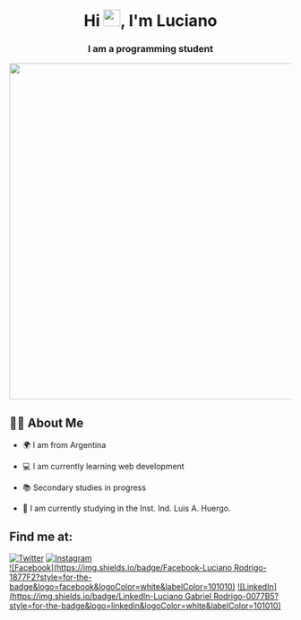 <h1 align="center">Hi <img src="https://raw.githubusercontent.com/MartinHeinz/MartinHeinz/master/wave.gif" width="30px">, I'm Luciano</h1>
<h3 align="center">I am a programming student</h3>
<a href="#"><img src="https://i.pinimg.com/originals/bb/5e/47/bb5e47498772c0628f6dc7f26a6af28c.gif" widht="700px" height="600px" /></a>

## 🙋‍♂️ About Me

- 🌍 I am from Argentina

- 💻 I am currently learning web development

- 📚 Secondary studies in progress

- 🎯 I am currently studying in the Inst. Ind. Luis A. Huergo.

## Find me at:
[![Twitter](https://img.shields.io/badge/Twitter-@LRodrigoe7-1DA1F2?style=for-the-badge&logo=twitter&logoColor=white&labelColor=101010)](https://twitter.com/L_Rodr1go)
[![Instagram](https://img.shields.io/badge/Instagram-@LRodrigoe7-E4405F?style=for-the-badge&logo=instagram&logoColor=white&labelColor=101010)](https://www.instagram.com/lrodrigoe7/)
</br>
[![Facebook](https://img.shields.io/badge/Facebook-Luciano Rodrigo-1877F2?style=for-the-badge&logo=facebook&logoColor=white&labelColor=101010)](https://www.facebook.com/luciano.rodrigo.566/)
[![LinkedIn](https://img.shields.io/badge/LinkedIn-Luciano Gabriel Rodrigo-0077B5?style=for-the-badge&logo=linkedin&logoColor=white&labelColor=101010)](https://www.linkedin.com/in/luciano-gabriel-rodrigo-3402821ba/)

